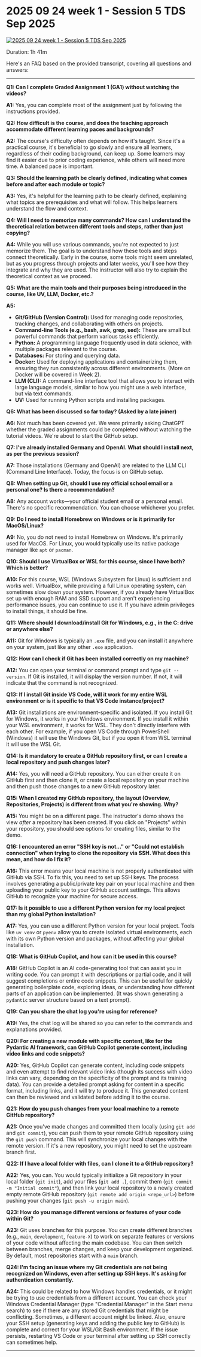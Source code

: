 # 2025 09 24 week 1 - Session 5 TDS Sep 2025

[![2025 09 24 week 1 - Session 5 TDS Sep 2025](https://i.ytimg.com/vi_webp/vBqJUhbZU3c/sddefault.webp)](https://youtu.be/vBqJUhbZU3c)

Duration: 1h 41m

Here's an FAQ based on the provided transcript, covering all questions and answers:

---

**Q1: Can I complete Graded Assignment 1 (GA1) without watching the videos?**

**A1:** Yes, you can complete most of the assignment just by following the instructions provided.

**Q2: How difficult is the course, and does the teaching approach accommodate different learning paces and backgrounds?**

**A2:** The course's difficulty often depends on how it's taught. Since it's a practical course, it's beneficial to go slowly and ensure all learners, regardless of their coding background, can keep up. Some learners may find it easier due to prior coding experience, while others will need more time. A balanced pace is important.

**Q3: Should the learning path be clearly defined, indicating what comes before and after each module or topic?**

**A3:** Yes, it's helpful for the learning path to be clearly defined, explaining what topics are prerequisites and what will follow. This helps learners understand the flow and context.

**Q4: Will I need to memorize many commands? How can I understand the theoretical relation between different tools and steps, rather than just copying?**

**A4:** While you will use various commands, you're not expected to just memorize them. The goal is to understand how these tools and steps connect theoretically. Early in the course, some tools might seem unrelated, but as you progress through projects and later weeks, you'll see how they integrate and why they are used. The instructor will also try to explain the theoretical context as we proceed.

**Q5: What are the main tools and their purposes being introduced in the course, like UV, LLM, Docker, etc.?**

**A5:**
*   **Git/GitHub (Version Control):** Used for managing code repositories, tracking changes, and collaborating with others on projects.
*   **Command-line Tools (e.g., bash, awk, grep, sed):** These are small but powerful commands that perform various tasks efficiently.
*   **Python:** A programming language frequently used in data science, with multiple packages relevant to the course.
*   **Databases:** For storing and querying data.
*   **Docker:** Used for deploying applications and containerizing them, ensuring they run consistently across different environments. (More on Docker will be covered in Week 2).
*   **LLM (CLI):** A command-line interface tool that allows you to interact with large language models, similar to how you might use a web interface, but via text commands.
*   **UV:** Used for running Python scripts and installing packages.

**Q6: What has been discussed so far today? (Asked by a late joiner)**

**A6:** Not much has been covered yet. We were primarily asking ChatGPT whether the graded assignments could be completed without watching the tutorial videos. We're about to start the GitHub setup.

**Q7: I've already installed Germany and OpenAI. What should I install next, as per the previous session?**

**A7:** Those installations (Germany and OpenAI) are related to the LLM CLI (Command Line Interface). Today, the focus is on GitHub setup.

**Q8: When setting up Git, should I use my official school email or a personal one? Is there a recommendation?**

**A8:** Any account works—your official student email or a personal email. There's no specific recommendation. You can choose whichever you prefer.

**Q9: Do I need to install Homebrew on Windows or is it primarily for MacOS/Linux?**

**A9:** No, you do not need to install Homebrew on Windows. It's primarily used for MacOS. For Linux, you would typically use its native package manager like `apt` or `pacman`.

**Q10: Should I use VirtualBox or WSL for this course, since I have both? Which is better?**

**A10:** For this course, WSL (Windows Subsystem for Linux) is sufficient and works well. VirtualBox, while providing a full Linux operating system, can sometimes slow down your system. However, if you already have VirtualBox set up with enough RAM and SSD support and aren't experiencing performance issues, you can continue to use it. If you have admin privileges to install things, it should be fine.

**Q11: Where should I download/install Git for Windows, e.g., in the C: drive or anywhere else?**

**A11:** Git for Windows is typically an `.exe` file, and you can install it anywhere on your system, just like any other `.exe` application.

**Q12: How can I check if Git has been installed correctly on my machine?**

**A12:** You can open your terminal or command prompt and type `git --version`. If Git is installed, it will display the version number. If not, it will indicate that the command is not recognized.

**Q13: If I install Git inside VS Code, will it work for my entire WSL environment or is it specific to that VS Code instance/project?**

**A13:** Git installations are environment-specific and isolated. If you install Git for Windows, it works in your Windows environment. If you install it within your WSL environment, it works for WSL. They don't directly interfere with each other. For example, if you open VS Code through PowerShell (Windows) it will use the Windows Git, but if you open it from WSL terminal it will use the WSL Git.

**Q14: Is it mandatory to create a GitHub repository first, or can I create a local repository and push changes later?**

**A14:** Yes, you will need a GitHub repository. You can either create it on GitHub first and then clone it, or create a local repository on your machine and then push those changes to a new GitHub repository later.

**Q15: When I created my GitHub repository, the layout (Overview, Repositories, Projects) is different from what you're showing. Why?**

**A15:** You might be on a different page. The instructor's demo shows the view *after* a repository has been created. If you click on "Projects" within your repository, you should see options for creating files, similar to the demo.

**Q16: I encountered an error "SSH key is not..." or "Could not establish connection" when trying to clone the repository via SSH. What does this mean, and how do I fix it?**

**A16:** This error means your local machine is not properly authenticated with GitHub via SSH. To fix this, you need to set up SSH keys. The process involves generating a public/private key pair on your local machine and then uploading your public key to your GitHub account settings. This allows GitHub to recognize your machine for secure access.

**Q17: Is it possible to use a different Python version for my local project than my global Python installation?**

**A17:** Yes, you can use a different Python version for your local project. Tools like `uv venv` or `pyenv` allow you to create isolated virtual environments, each with its own Python version and packages, without affecting your global installation.

**Q18: What is GitHub Copilot, and how can it be used in this course?**

**A18:** GitHub Copilot is an AI code-generating tool that can assist you in writing code. You can prompt it with descriptions or partial code, and it will suggest completions or entire code snippets. This can be useful for quickly generating boilerplate code, exploring ideas, or understanding how different parts of an application can be implemented. (It was shown generating a `pydantic` server structure based on a text prompt).

**Q19: Can you share the chat log you're using for reference?**

**A19:** Yes, the chat log will be shared so you can refer to the commands and explanations provided.

**Q20: For creating a new module with specific content, like for the Pydantic AI framework, can GitHub Copilot generate content, including video links and code snippets?**

**A20:** Yes, GitHub Copilot can generate content, including code snippets and even attempt to find relevant video links (though its success with video links can vary, depending on the specificity of the prompt and its training data). You can provide a detailed prompt asking for content in a specific format, including links, and it will try to produce it. This generated content can then be reviewed and validated before adding it to the course.

**Q21: How do you push changes from your local machine to a remote GitHub repository?**

**A21:** Once you've made changes and committed them locally (using `git add` and `git commit`), you can push them to your remote GitHub repository using the `git push` command. This will synchronize your local changes with the remote version. If it's a new repository, you might need to set the upstream branch first.

**Q22: If I have a local folder with files, can I clone it to a GitHub repository?**

**A22:** Yes, you can. You would typically initialize a Git repository in your local folder (`git init`), add your files (`git add .`), commit them (`git commit -m "Initial commit"`), and then link your local repository to a newly created empty remote GitHub repository (`git remote add origin <repo_url>`) before pushing your changes (`git push -u origin main`).

**Q23: How do you manage different versions or features of your code within Git?**

**A23:** Git uses branches for this purpose. You can create different branches (e.g., `main`, `development`, `feature-X`) to work on separate features or versions of your code without affecting the main codebase. You can then switch between branches, merge changes, and keep your development organized. By default, most repositories start with a `main` branch.

**Q24: I'm facing an issue where my Git credentials are not being recognized on Windows, even after setting up SSH keys. It's asking for authentication constantly.**

**A24:** This could be related to how Windows handles credentials, or it might be trying to use credentials from a different account. You can check your Windows Credential Manager (type "Credential Manager" in the Start menu search) to see if there are any stored Git credentials that might be conflicting. Sometimes, a different account might be linked. Also, ensure your SSH setup (generating keys and adding the public key to GitHub) is complete and correct for your WSL/Git Bash environment. If the issue persists, restarting VS Code or your terminal after setting up SSH correctly can sometimes help.

---

